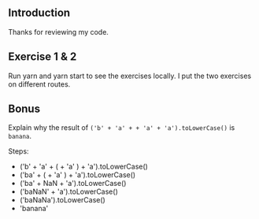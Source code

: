 ## Introduction

Thanks for reviewing my code.

## Exercise 1 & 2

Run yarn and yarn start to see the exercises locally.
I put the two exercises on different routes.

## Bonus

Explain why the result of `('b' + 'a' + + 'a' + 'a').toLowerCase()` is `banana`.

Steps:

- ('b' + 'a' + ( + 'a' ) + 'a').toLowerCase()
- ('ba' + ( + 'a' ) + 'a').toLowerCase()
- ('ba' + NaN + 'a').toLowerCase()
- ('baNaN' + 'a').toLowerCase()
- ('baNaNa').toLowerCase()
- 'banana'
